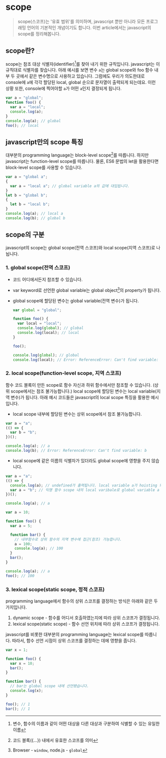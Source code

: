 # scope

> scope(스코프)는 '유효 범위'를 의미하며, javascript 뿐만 아니라 모든 프로그래밍 언어의 기본적인 개념이기도 합니다.
> 이번 article에서는 javascript의 scope를 정리해봅니다.

## scope란?

scope는 참조 대상 식별자(identifier)[^1]를 찾아 내기 위한 규칙입니다. javascript는 이 규칙대로 식별자를 찾습니다.
아래 예시를 보면 변수 `a`는 global scope와 foo 함수 내부 두 곳에서 같은 변수명으로 사용하고 있습니다. 그럼에도 우리가 의도한대로 console에 `a`에 각각 할당된 local, global 순으로 문자열이 출력되게 되는데요. 이런 상황 또한, console에 찍어야할 `a`가 어떤 `a`인지 결정되게 됩니다.

```javascript
var a = "global";
function foo() {
  var a = "local";
  console.log(a);
}
console.log(a); // global
foo(); // local
```

## javascript만의 scope 특징

대부분의 programming language는 block-level scope[^2]를 따릅니다.
하지만 javascript는 function-level scope를 따릅니다. 물론, ES6 문법의 let을 활용한다면 block-level scope를 사용할 수 있습니다.

```javascript
var a = "global a";
{
  var a = "local a"; // global variable a의 값에 대입됩니다.
}
let b = "global b";
{
  let b = "local b";
}
console.log(a); // local a
console.log(b); // global b
```

## scope의 구분

javascript의 scope는 global scope(전역 스코프)와 local scope(지역 스코프)로 나뉩니다.

### 1. global scope(전역 스코프)

- 코드 어디에서든지 참조할 수 있습니다.
- var keyword로 선언한 global variable는 global object[^3]의 property가 됩니다.
- global scope에 할당된 변수는 global variable(전역 변수)가 됩니다.

  ```javascript
  var global = "global";

  function foo() {
    var local = "local";
    console.log(global); // global
    console.log(local); // local
  }

  foo();

  console.log(global); // global
  console.log(local); // Error: ReferenceError: Can't find variable: local
  ```

### 2. local scope(function-level scope, 지역 스코프)

함수 코드 블록이 만든 scope로 함수 자신과 하위 함수에서만 참조할 수 있습니다. (상위 scope에서는 참조 불가능합니다.)
local scope에 할당된 변수는 local variable(지역 변수)가 됩니다.
아래 예시 코드들은 javascript의 local scope 특징을 활용한 예시입니다.

- local scope 내부에 할당된 변수는 상위 scope에서 참조 불가능합니다.

```javascript
var a = "a";
(() => {
  var b = "b";
})();

console.log(a); // a
console.log(b); // Error: ReferenceError: Can't find variable: b
```

- local scope에 같은 이름의 식별자가 있더라도 global scope에 영향을 주지 않습니다.

```javascript
var a = "a";
(() => {
  console.log(a); // undefined가 출력됩니다. local variable a가 hoisting 되기 때문입니다. 만약 local variable a가 아닌 b라는 이름으로 사용했다면 global variable a가 찍히게 됩니다.
  var a = "b"; // 익명 함수 scope 내의 local varibale로 global variable a 값에 변화를 주지 않습니다.
})();

console.log(a); // a
```

```javascript
var a = 10;

function foo() {
  var a = 5;

  function bar() {
    // 내부함수로 상위 함수의 지역 변수에 접근(참조) 가능합니다.
    a = 100;
    console.log(a); // 100
  }
  bar();
}

console.log(a); // a
foo(); // 100
```

### 3. lexical scope(static scope, 정적 스코프)

programming language에서 함수의 상위 스코프를 결정하는 방식은 아래와 같은 두 가지입니다.

1. dynamic scope - 함수를 어디서 호출하였는지에 따라 상위 스코프가 결정됩니다.
2. lexical scope(static scope) - 함수 선언 위치에 따라 상위 스코프가 결정됩니다.

javascript를 비롯한 대부분의 programming language는 lexical scope를 따릅니다.
따라서, 함수 선언 시점이 상위 스코프를 결정하는 데에 영향을 줍니다.

```javascript
var x = 1;

function foo() {
  var x = 10;
  bar();
}

function bar() {
  // bar는 global scope 내에 선언됐습니다.
  console.log(x);
}

foo(); // 1
bar(); // 1
```

[^1]: 변수, 함수의 이름과 같이 어떤 대상을 다른 대상과 구분하여 식별할 수 있는 유일한 이름
[^2]: 코드 블록({...}) 내에서 유효한 스코프를 의미
[^3]: Browser - `window`, node.js - `global`

